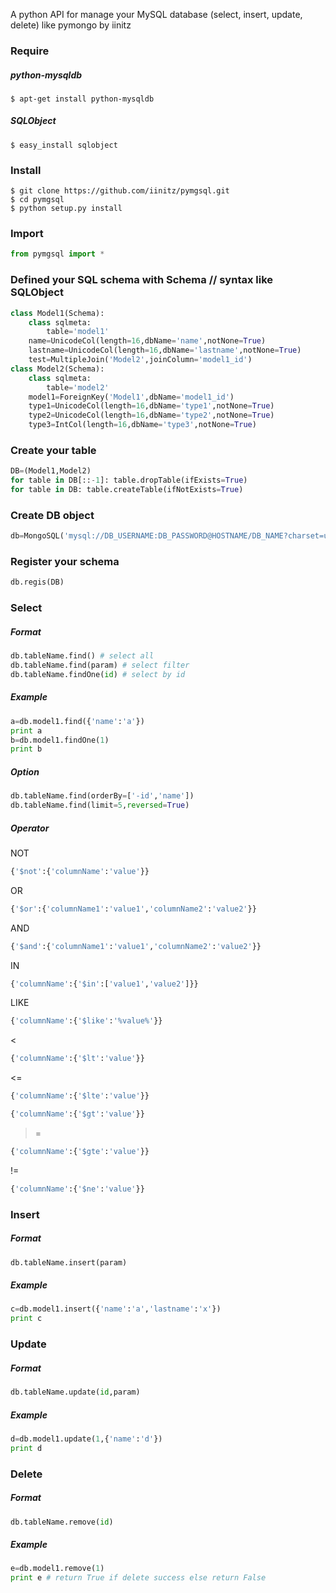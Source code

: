 ﻿A python API for manage your MySQL database (select, insert, update, delete) like pymongo by iinitz


### Require
##### python-mysqldb
```
$ apt-get install python-mysqldb
```
##### SQLObject
```
$ easy_install sqlobject
```


### Install
```
$ git clone https://github.com/iinitz/pymgsql.git
$ cd pymgsql
$ python setup.py install
```


### Import
```python
from pymgsql import *
```


### Defined your SQL schema with Schema // syntax like SQLObject
```python
class Model1(Schema):
	class sqlmeta:
		table='model1'
	name=UnicodeCol(length=16,dbName='name',notNone=True)
	lastname=UnicodeCol(length=16,dbName='lastname',notNone=True)
	test=MultipleJoin('Model2',joinColumn='model1_id')
class Model2(Schema):
	class sqlmeta:
		table='model2'
	model1=ForeignKey('Model1',dbName='model1_id')
	type1=UnicodeCol(length=16,dbName='type1',notNone=True)
	type2=UnicodeCol(length=16,dbName='type2',notNone=True)
	type3=IntCol(length=16,dbName='type3',notNone=True)
```


### Create your table
```python
DB=(Model1,Model2)
for table in DB[::-1]: table.dropTable(ifExists=True)
for table in DB: table.createTable(ifNotExists=True)
```


### Create DB object
```python
db=MongoSQL('mysql://DB_USERNAME:DB_PASSWORD@HOSTNAME/DB_NAME?charset=utf8')
```


### Register your schema
```python
db.regis(DB)
```


### Select
##### Format
```python
db.tableName.find() # select all
db.tableName.find(param) # select filter
db.tableName.findOne(id) # select by id
```

##### Example
```python
a=db.model1.find({'name':'a'})
print a
b=db.model1.findOne(1)
print b
```

##### Option
```python
db.tableName.find(orderBy=['-id','name'])
db.tableName.find(limit=5,reversed=True)
```

##### Operator
NOT
```python
{'$not':{'columnName':'value'}}
```

OR
```python
{'$or':{'columnName1':'value1','columnName2':'value2'}}
```

AND
```python
{'$and':{'columnName1':'value1','columnName2':'value2'}}
```

IN
```python
{'columnName':{'$in':['value1','value2']}}
```

LIKE
```python
{'columnName':{'$like':'%value%'}}
```

<
```python
{'columnName':{'$lt':'value'}}
```

<=
```python
{'columnName':{'$lte':'value'}}
```

>
```python
{'columnName':{'$gt':'value'}}
```

>=
```python
{'columnName':{'$gte':'value'}}
```

!=
```python
{'columnName':{'$ne':'value'}}
```


### Insert 
##### Format
```python
db.tableName.insert(param)
```

##### Example
```python
c=db.model1.insert({'name':'a','lastname':'x'})
print c
```


### Update
##### Format
```python
db.tableName.update(id,param)
```

##### Example
```python
d=db.model1.update(1,{'name':'d'})
print d
```


### Delete
##### Format
```python
db.tableName.remove(id)
```

##### Example
```python
e=db.model1.remove(1)
print e # return True if delete success else return False
```
